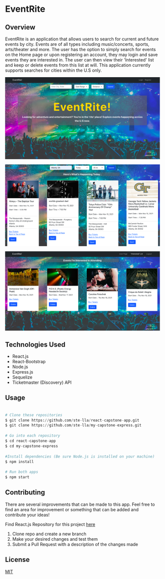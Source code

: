 # EventRite


## Overview
EventRite is an application that allows users to search for current and future events by city. Events are of all types including music/concerts, sports, arts/theater and more. The user has the option to simply search for events on the Home page or upon registering an account, they may login and save events they are interested in. The user can then view their 'Interested' list and keep or delete events from this list at will. This application currently supports searches for cities within the U.S only.


![Home Page](/screenshots/HomePg.png)

![Searched Events](/screenshots/SearchEvents.png)

![Home Page](/screenshots/InterestedList.png)


## Technologies Used

- React.js
- React-Bootstrap
- Node.js
- Express.js 
- Sequelize
- Ticketmaster (Discovery) API


## Usage

```python

# Clone these repositories
$ git clone https://github.com/ste-lla/react-capstone-app.git
$ git clone https://github.com/ste-lla/my-capstone-express.git

# Go into each repository
$ cd react-capstone-app
$ cd my-capstone-express

#Install dependencies (Be sure Node.js is installed on your machine)
$ npm install

# Run both apps
$ npm start
```


## Contributing
There are several improvements that can be made to this app. Feel free to 
find an area for improvement or something that can be added and contribute your ideas!

Find React.js Repository for this project [here](https://github.com/ste-lla/react-capstone-app)

1. Clone repo and create a new branch 
2. Make your desired changes and test them
3. Submit a Pull Request with a description of the changes made

## License

[MIT](/LICENSE)